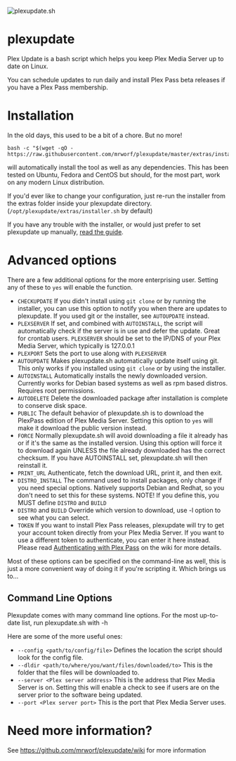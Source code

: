 ![plexupdate.sh](http://i.imgur.com/ThY5Rvl.png "plexupdate")
# plexupdate

Plex Update is a bash script which helps you keep Plex Media Server up to date on Linux.

You can schedule updates to run daily and install Plex Pass beta releases if you have a Plex Pass membership.

# Installation

In the old days, this used to be a bit of a chore. But no more!

```
bash -c "$(wget -qO - https://raw.githubusercontent.com/mrworf/plexupdate/master/extras/installer.sh)"
```

will automatically install the tool as well as any dependencies. This has been tested on Ubuntu, Fedora and CentOS but should, for the most part, work on any modern Linux distribution.

If you'd ever like to change your configuration, just re-run the installer from the extras folder inside your plexupdate directory. (`/opt/plexupdate/extras/installer.sh` by default)

If you have any trouble with the installer, or would just prefer to set plexupdate up manually, [read the guide](https://github.com/mrworf/plexupdate/wiki/Manually-installing-plexupdate).

# Advanced options

There are a few additional options for the more enterprising user. Setting any of these to `yes` will enable the function.

- `CHECKUPDATE`
  If you didn't install using `git clone` or by running the installer, you can use this option to notify you when there are updates to plexupdate. If you used git or the installer, see `AUTOUPDATE` instead.
- `PLEXSERVER`
  If set, and combined with `AUTOINSTALL`, the script will automatically check if the server is in use and defer the update. Great for crontab users. `PLEXSERVER` should be set to the IP/DNS of your Plex Media Server, which typically is 127.0.0.1
- `PLEXPORT`
  Sets the port to use along with `PLEXSERVER`
- `AUTOUPDATE`
  Makes plexupdate.sh automatically update itself using git. This only works if you installed using `git clone` or by using the installer.
- `AUTOINSTALL`
  Automatically installs the newly downloaded version. Currently works for Debian based systems as well as rpm based distros. Requires root permissions.
- `AUTODELETE`
  Delete the downloaded package after installation is complete to conserve disk space.
- `PUBLIC`
  The default behavior of plexupdate.sh is to download the PlexPass edition of Plex Media Server. Setting this option to `yes` will make it download the public version instead.
- `FORCE`
  Normally plexupdate.sh will avoid downloading a file it already has or if it's the same as the installed version. Using this option will force it to download again UNLESS the file already downloaded has the correct checksum. If you have AUTOINSTALL set, plexupdate.sh will then reinstall it.
- `PRINT_URL`
  Authenticate, fetch the download URL, print it, and then exit.
- `DISTRO_INSTALL`
  The command used to install packages, only change if you need special options. Natively supports Debian and Redhat, so you don't need to set this for these systems.
  NOTE! If you define this, you MUST define `DISTRO` and `BUILD`
- `DISTRO` and `BUILD`
  Override which version to download, use -l option to see what you can select.
- `TOKEN`
  If you want to install Plex Pass releases, plexupdate will try to get your account token directly from your Plex Media Server. If you want to use a different token to authenticate, you can enter it here instead. Please read [Authenticating with Plex Pass](https://github.com/mrworf/plexupdate/wiki/Authenticating-with-Plex-Pass) on the wiki for more details.

Most of these options can be specified on the command-line as well, this is just a more convenient way of doing it if you're scripting it. Which brings us to...

## Command Line Options

Plexupdate comes with many command line options. For the most up-to-date list, run plexupdate.sh with -h

Here are some of the more useful ones:

- `--config <path/to/config/file>`
  Defines the location the script should look for the config file.
- `--dldir <path/to/where/you/want/files/downloaded/to>`
  This is the folder that the files will be downloaded to.
- `--server <Plex server address>`
  This is the address that Plex Media Server is on. Setting this will enable a check to see if users are on the server prior to the software being updated.
- `--port <Plex server port>`
  This is the port that Plex Media Server uses.

# Need more information?

See https://github.com/mrworf/plexupdate/wiki for more information
